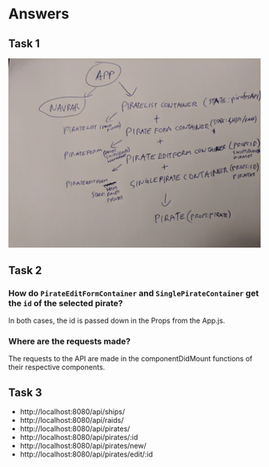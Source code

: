 # Answers

## Task 1
![Terrible handwriting](hwdiag.jpg)

## Task 2
### How do `PirateEditFormContainer` and `SinglePirateContainer` get the `id` of the selected pirate?

In both cases, the id is passed down in the Props from the App.js.

### Where are the requests made?

The requests to the API are made in the componentDidMount functions of their respective components.

## Task 3

* http://localhost:8080/api/ships/
* http://localhost:8080/api/raids/
* http://localhost:8080/api/pirates/
* http://localhost:8080/api/pirates/:id
* http://localhost:8080/api/pirates/new/
* http://localhost:8080/api/pirates/edit/:id
